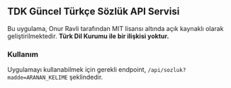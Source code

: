 ## TDK Güncel Türkçe Sözlük API Servisi

Bu uygulama, Onur Ravli tarafından MIT lisansı altında açık kaynaklı olarak geliştirilmektedir.
**Türk Dil Kurumu ile bir ilişkisi yoktur.**

### Kullanım

Uygulamayı kullanabilmek için gerekli endpoint, `/api/sozluk?madde=ARANAN_KELIME` şeklindedir.
